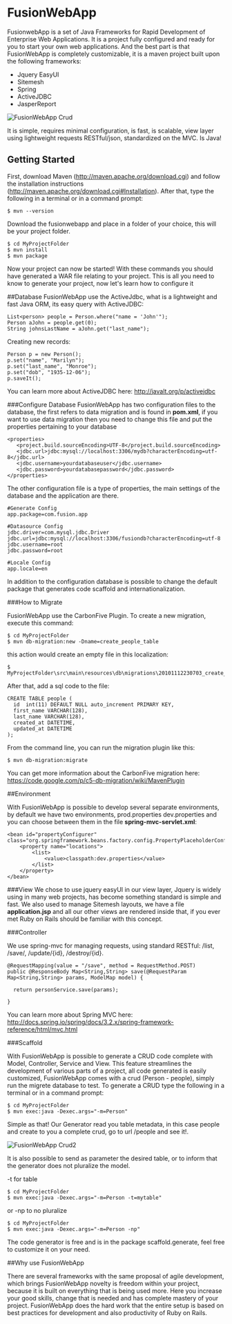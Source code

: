 FusionWebApp
============

FusionwebApp is a set of Java Frameworks for Rapid Development of Enterprise Web Applications. It is a project fully configured and ready for you to start your own web applications.
And the best part is that FusionWebApp is completely customizable, it is a maven project built upon the following frameworks:

+ Jquery EasyUI
+ Sitemesh
+ Spring
+ ActiveJDBC
+ JasperReport

![FusionWebApp Crud](http://imageshack.com/a/img191/8933/74hs.png)

It is simple, requires minimal configuration, is fast, is scalable, view layer using lightweight requests RESTful/json, standardized on the MVC. Is Java!

## Getting Started

First, download Maven (http://maven.apache.org/download.cgi) and follow the installation instructions (http://maven.apache.org/download.cgi#Installation). After that, type the following in a terminal or in a command prompt:

```
$ mvn --version
```

Download the fusionwebapp and place in a folder of your choice, this will be your project folder. 

```
$ cd MyProjectFolder
$ mvn install
$ mvn package
```

Now your project can now be started!
With these commands you should have generated a WAR file relating to your project. This is all you need to know to generate your project, now let's learn how to configure it

##Database
FusionWebApp use the ActiveJdbc, what is a lightweight and fast Java ORM, its easy query with ActiveJDBC:

```
List<person> people = Person.where("name = 'John'");
Person aJohn = people.get(0);
String johnsLastName = aJohn.get("last_name");
```

Creating new records:

```
Person p = new Person();
p.set("name", "Marilyn");
p.set("last_name", "Monroe");
p.set("dob", "1935-12-06");
p.saveIt();
```

You can learn more about ActiveJDBC here: http://javalt.org/p/activejdbc

###Configure Database
FusionWebApp has two configuration files to the database, the first refers to data migration and is found in **pom.xml**, if you want to use data migration then you need to change this file and put the properties pertaining to your database

    <properties>
       <project.build.sourceEncoding>UTF-8</project.build.sourceEncoding>
       <jdbc.url>jdbc:mysql://localhost:3306/mydb?characterEncoding=utf-8</jdbc.url>
       <jdbc.username>yourdatabaseuser</jdbc.username>
       <jdbc.password>yourdatabasepassword</jdbc.password>
    </properties>
    
    
The other configuration file is a type of properties, the main settings of the database and the application are there.

```
#Generate Config
app.package=com.fusion.app

#Datasource Config
jdbc.driver=com.mysql.jdbc.Driver
jdbc.url=jdbc:mysql://localhost:3306/fusiondb?characterEncoding=utf-8
jdbc.username=root
jdbc.password=root

#Locale Config
app.locale=en
```

In addition to the configuration database is possible to change the default package that generates code scaffold and internationalization.

###How to Migrate

FusionWebApp use the CarbonFive Plugin. To create a new migration, execute this command:

```
$ cd MyProjectFolder
$ mvn db-migration:new -Dname=create_people_table
```

this action would create an empty file in this localization:

```
$ MyProjectFolder\src\main\resources\db\migrations\20101112230703_create_people_table.sql
```
After that, add a sql code to the file:

    CREATE TABLE people (
      id  int(11) DEFAULT NULL auto_increment PRIMARY KEY,
      first_name VARCHAR(128),
      last_name VARCHAR(128),
      created_at DATETIME,
      updated_at DATETIME
    );

From the command line, you can run the migration plugin like this:

```
$ mvn db-migration:migrate
```

You can get more information about the CarbonFive migration here: https://code.google.com/p/c5-db-migration/wiki/MavenPlugin

##Environment

With FusionWebApp is possible to develop several separate environments, by default we have two environments, prod.properties dev.properties and you can choose between them in the file **spring-mvc-servlet.xml**:

```
<bean id="propertyConfigurer" class="org.springframework.beans.factory.config.PropertyPlaceholderConfigurer">
    <property name="locations">
        <list>
            <value>classpath:dev.properties</value>
        </list>
    </property>
</bean>
```

###View
We chose to use jquery easyUI in our view layer, Jquery is widely using in many web projects, has become something standard is simple and fast. We also used to manage Sitemesh layouts, we have a file **application.jsp** and all our other views are rendered inside that, if you ever met Ruby on Rails should be familiar with this concept.

###Controller

We use spring-mvc for managing requests, using standard RESTful: /list, /save/, /update/{id}, /destroy/{id}.

```
@RequestMapping(value = "/save", method = RequestMethod.POST)
public @ResponseBody Map<String,String> save(@RequestParam Map<String,String> params, ModelMap model) {
 
  return personService.save(params);
 
}
```

You can learn more about Spring MVC here: http://docs.spring.io/spring/docs/3.2.x/spring-framework-reference/html/mvc.html

###Scaffold

With FusionWebApp is possible to generate a CRUD code complete with Model, Controller, Service and View. This feature streamlines the development of various parts of a project, all code generated is easily customized, FusionWebApp comes with a crud (Person - people), simply run the migrete database to test. To generate a CRUD type the following in a terminal or in a command prompt:

```
$ cd MyProjectFolder
$ mvn exec:java -Dexec.args="-m=Person"
```

Simple as that! Our Generator read you table metadata, in this case people and create to you a complete crud, go to url /people and see it!.

![FusionWebApp Crud2](http://imageshack.com/a/img577/1306/sc0c.png)

It is also possible to send as parameter the desired table, or to inform that the generator does not pluralize the model.

-t for table

```
$ cd MyProjectFolder
$ mvn exec:java -Dexec.args="-m=Person -t=mytable"
```

or -np to no pluralize

```
$ cd MyProjectFolder
$ mvn exec:java -Dexec.args="-m=Person -np"
```

The code generator is free and is in the package scaffold.generate, feel free to customize it on your need.


##Why use FusionWebApp

There are several frameworks with the same proposal of agile development, which brings FusionWebApp novelty is freedom within your project, because it is built on everything that is being used more.
Here you increase your good skills, change that is needed and has complete mastery of your project. FusionWebApp does the hard work that the entire setup is based on best practices for development and also productivity of Ruby on Rails.
